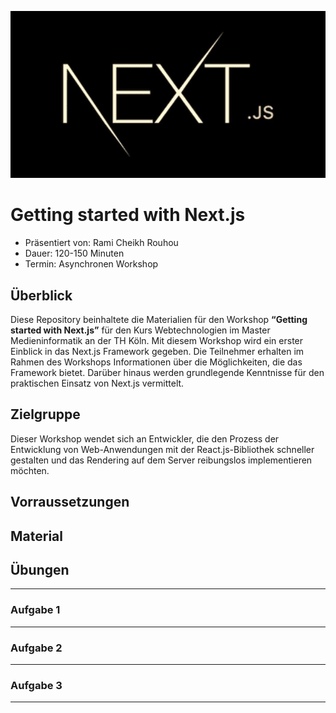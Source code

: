 ![](https://github.com/ramichr/WT_Workshop-Getting_started_with_Next.js/blob/main/next.jpg)

# Getting started with Next.js
* Präsentiert von: Rami Cheikh Rouhou
* Dauer: 120-150 Minuten
* Termin: Asynchronen Workshop

## Überblick
Diese Repository beinhaltete die Materialien für den Workshop **“Getting started with Next.js”** für den Kurs Webtechnologien im Master Medieninformatik an der TH Köln.
Mit diesem Workshop wird ein erster Einblick in das Next.js Framework gegeben. Die Teilnehmer erhalten im Rahmen des Workshops Informationen über die Möglichkeiten, die das Framework bietet. Darüber hinaus werden grundlegende Kenntnisse für den praktischen Einsatz von Next.js vermittelt.

## Zielgruppe
Dieser Workshop wendet sich an Entwickler, die den Prozess der Entwicklung von Web-Anwendungen mit der React.js-Bibliothek schneller gestalten und das Rendering auf dem Server reibungslos implementieren möchten.

## Vorraussetzungen


## Material

## Übungen

***

### Aufgabe 1

***

### Aufgabe 2

***

### Aufgabe 3

***

